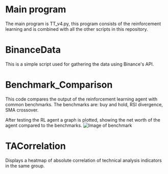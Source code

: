 # Main program
The main program is TT_v4.py, this program consists of the reinforcement learning and is combined with all the other scripts in this repository.

# BinanceData
This is a simple script used for gathering the data using Binance's API.

# Benchmark_Comparison
This code compares the output of the reinforcement learning agent with common benchmarks. The benchmarks are: buy and hold, RSI divergence, SMA crossover.

After testing the RL agent a graph is plotted, showing the net worth of the agent compared to the benchmarks.
![Image of benchmark](https://github.com/StephanAkkerman/TensorTrade/Pics/Picture1.png)

# TACorrelation
Displays a heatmap of absolute correlation of technical analysis indicators in the same group. 
